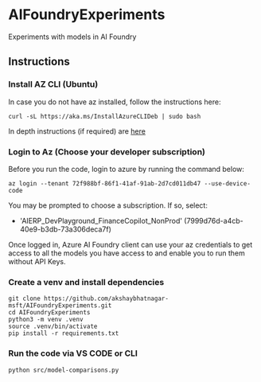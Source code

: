 # AIFoundryExperiments
Experiments with models in AI Foundry

## Instructions

### Install AZ CLI (Ubuntu)
In case you do not have az installed, follow the instructions here:
```
curl -sL https://aka.ms/InstallAzureCLIDeb | sudo bash
```
In depth instructions (if required) are [here](https://learn.microsoft.com/en-us/cli/azure/install-azure-cli-linux?pivots=apt)

### Login to Az (Choose your developer subscription)
Before you run the code, login to azure by running the command below:
```
az login --tenant 72f988bf-86f1-41af-91ab-2d7cd011db47 --use-device-code
```
You may be prompted to choose a subscription. If so, select:
- 'AIERP_DevPlayground_FinanceCopilot_NonProd' (7999d76d-a4cb-40e9-b3db-73a306deca7f)

Once logged in, Azure AI Foundry client can use your az credentials to get access to all the models you have access to and enable you to run them without API Keys.

### Create a venv and install dependencies
```
git clone https://github.com/akshaybhatnagar-msft/AIFoundryExperiments.git
cd AIFoundryExperiments
python3 -m venv .venv
source .venv/bin/activate
pip install -r requirements.txt
```

### Run the code via VS CODE or CLI
```
python src/model-comparisons.py
```
